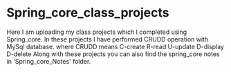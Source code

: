# Spring_core_class_projects
Here I am uploading my class projects which I completed using Spring_core.
In these projects I have performed CRUDD operation with MySql database.
where CRUDD means C-create R-read U-update D-display D-delete
Along with these projects you can also find the spring_core notes in 'Spring_core_Notes' folder.
